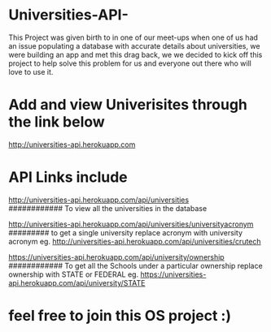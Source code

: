 # Universities-API-
This Project was given birth to in one of our meet-ups when one of us had an issue populating a database with accurate details about universities, we were building an app and met this drag back, we we decided to kick off this project to help solve this problem for us and everyone out there who will love to use it.
# Add and view Univerisites through the link below
http://universities-api.herokuapp.com

# API Links include
http://universities-api.herokuapp.com/api/universities  
############ To view all the universities in the database

http://universities-api.herokuapp.com/api/universities/universityacronym  
######### to get a single university replace acronym with university acronym eg. http://universities-api.herokuapp.com/api/universities/crutech

https://universities-api.herokuapp.com/api/university/ownership  
############ To get all the Schools under a particular ownership replace ownership with STATE or FEDERAL eg. https://universities-api.herokuapp.com/api/university/STATE

# feel free to join this OS project :)
